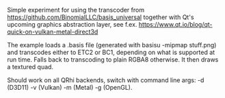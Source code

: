 Simple experiment for using the transcoder from
https://github.com/BinomialLLC/basis_universal together with Qt's upcoming
graphics abstraction layer, see f.ex.
https://www.qt.io/blog/qt-quick-on-vulkan-metal-direct3d

The example loads a .basis file (generated with basisu -mipmap stuff.png) and
transcodes either to ETC2 or BC1, depending on what is supported at run time.
Falls back to transcoding to plain RGBA8 otherwise.
It then draws a textured quad.

Should work on all QRhi backends, switch with command line args: -d (D3D11) -v
(Vulkan) -m (Metal) -g (OpenGL).

